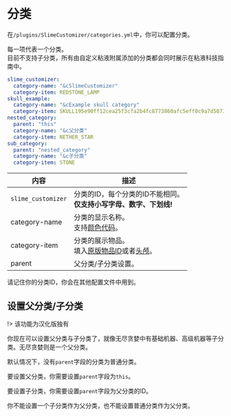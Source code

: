 # 分类

在`/plugins/SlimeCustomizer/categories.yml`中，你可以配置分类。

每一项代表一个分类。  
目前不支持子分类，所有由自定义粘液附属添加的分类都会同时展示在粘液科技指南中。

```yaml
slime_customizer:
  category-name: "&cSlimeCustomizer"
  category-item: REDSTONE_LAMP
skull_example:
  category-name: "&cExample skull category"
  category-item: SKULL195e90ff12cea25f3cfa2b4fc8773860afc5eff0c9a7d507355816ccc68bbde3
nested_category:
  parent: "this"
  category-name: "&c父分类"
  category-item: NETHER_STAR
sub_category:
  parent: "nested_category"
  category-name: "&c子分类"
  category-item: STONE
```

| 内容 | 描述 |
| -------- | -------- |
| `slime_customizer` | 分类的ID，每个分类的ID不能相同。<br>**仅支持小写字母、数字、下划线!** |
| category-name | 分类的显示名称。<br>支持[颜色代码](./Color-codes)。 |
| category-item | 分类的展示物品。<br>填入[原版物品ID](https://hub.spigotmc.org/javadocs/spigot/org/bukkit/Material.html)或者[头颅](./Skull-Items)。 |
| parent | 父分类/子分类设置。 |

请记住你的分类ID，你会在其他配置文件中用到。

## 设置父分类/子分类

!> 该功能为汉化版独有

你现在可以设置父分类与子分类了，就像无尽贪婪中有基础机器、高级机器等子分类。无尽贪婪则是一个父分类。

默认情况下，没有`parent`字段的分类为普通分类。

要设置父分类，你需要设置`parent`字段为`this`。

要设置子分类，你需要设置`parent`字段为父分类的ID。

你不能设置一个子分类作为父分类，也不能设置普通分类作为父分类。
